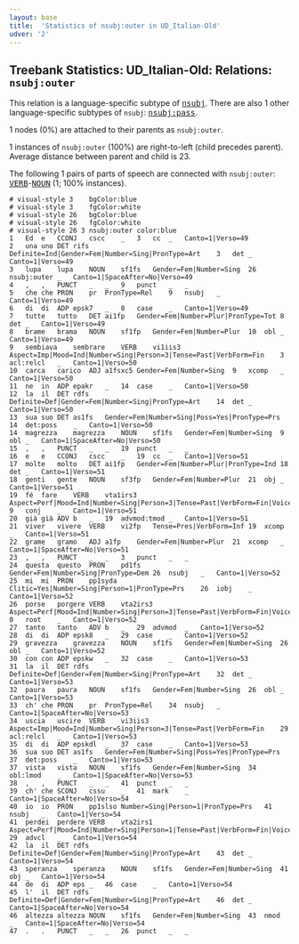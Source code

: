 ```yaml
---
layout: base
title:  'Statistics of nsubj:outer in UD_Italian-Old'
udver: '2'
---
```


## Treebank Statistics: UD_Italian-Old: Relations: `nsubj:outer`

This relation is a language-specific subtype of <tt><a href="it_old-dep-nsubj.html">nsubj</a></tt>.
There are also 1 other language-specific subtypes of `nsubj`: <tt><a href="it_old-dep-nsubj-pass.html">nsubj:pass</a></tt>.

1 nodes (0%) are attached to their parents as `nsubj:outer`.

1 instances of `nsubj:outer` (100%) are right-to-left (child precedes parent).
Average distance between parent and child is 23.

The following 1 pairs of parts of speech are connected with `nsubj:outer`: <tt><a href="it_old-pos-VERB.html">VERB</a></tt>-<tt><a href="it_old-pos-NOUN.html">NOUN</a></tt> (1; 100% instances).


~~~ conllu
# visual-style 3	bgColor:blue
# visual-style 3	fgColor:white
# visual-style 26	bgColor:blue
# visual-style 26	fgColor:white
# visual-style 26 3 nsubj:outer	color:blue
1	Ed	e	CCONJ	cscc	_	3	cc	_	Canto=1|Verso=49
2	una	uno	DET	rifs	Definite=Ind|Gender=Fem|Number=Sing|PronType=Art	3	det	_	Canto=1|Verso=49
3	lupa	lupa	NOUN	sf1fs	Gender=Fem|Number=Sing	26	nsubj:outer	_	Canto=1|SpaceAfter=No|Verso=49
4	,	,	PUNCT	_	_	9	punct	_	_
5	che	che	PRON	pr	PronType=Rel	9	nsubj	_	Canto=1|Verso=49
6	di	di	ADP	epsk7	_	8	case	_	Canto=1|Verso=49
7	tutte	tutto	DET	ai1fp	Gender=Fem|Number=Plur|PronType=Tot	8	det	_	Canto=1|Verso=49
8	brame	brama	NOUN	sf1fp	Gender=Fem|Number=Plur	10	obl	_	Canto=1|Verso=49
9	sembiava	sembrare	VERB	vi1iis3	Aspect=Imp|Mood=Ind|Number=Sing|Person=3|Tense=Past|VerbForm=Fin	3	acl:relcl	_	Canto=1|Verso=50
10	carca	carico	ADJ	a1fsxc5	Gender=Fem|Number=Sing	9	xcomp	_	Canto=1|Verso=50
11	ne	in	ADP	epakr	_	14	case	_	Canto=1|Verso=50
12	la	il	DET	rdfs	Definite=Def|Gender=Fem|Number=Sing|PronType=Art	14	det	_	Canto=1|Verso=50
13	sua	suo	DET	as1fs	Gender=Fem|Number=Sing|Poss=Yes|PronType=Prs	14	det:poss	_	Canto=1|Verso=50
14	magrezza	magrezza	NOUN	sf1fs	Gender=Fem|Number=Sing	9	obl	_	Canto=1|SpaceAfter=No|Verso=50
15	,	,	PUNCT	_	_	19	punct	_	_
16	e	e	CCONJ	cscc	_	19	cc	_	Canto=1|Verso=51
17	molte	molto	DET	ai1fp	Gender=Fem|Number=Plur|PronType=Ind	18	det	_	Canto=1|Verso=51
18	genti	gente	NOUN	sf3fp	Gender=Fem|Number=Plur	21	obj	_	Canto=1|Verso=51
19	fé	fare	VERB	vta1irs3	Aspect=Perf|Mood=Ind|Number=Sing|Person=3|Tense=Past|VerbForm=Fin|Voice=Act	9	conj	_	Canto=1|Verso=51
20	già	già	ADV	b	_	19	advmod:tmod	_	Canto=1|Verso=51
21	viver	vivere	VERB	vi2fp	Tense=Pres|VerbForm=Inf	19	xcomp	_	Canto=1|Verso=51
22	grame	gramo	ADJ	a1fp	Gender=Fem|Number=Plur	21	xcomp	_	Canto=1|SpaceAfter=No|Verso=51
23	,	,	PUNCT	_	_	3	punct	_	_
24	questa	questo	PRON	pd1fs	Gender=Fem|Number=Sing|PronType=Dem	26	nsubj	_	Canto=1|Verso=52
25	mi	mi	PRON	pp1syda	Clitic=Yes|Number=Sing|Person=1|PronType=Prs	26	iobj	_	Canto=1|Verso=52
26	porse	porgere	VERB	vta2irs3	Aspect=Perf|Mood=Ind|Number=Sing|Person=3|Tense=Past|VerbForm=Fin|Voice=Act	0	root	_	Canto=1|Verso=52
27	tanto	tanto	ADV	b	_	29	advmod	_	Canto=1|Verso=52
28	di	di	ADP	epsk8	_	29	case	_	Canto=1|Verso=52
29	gravezza	gravezza	NOUN	sf1fs	Gender=Fem|Number=Sing	26	obl	_	Canto=1|Verso=52
30	con	con	ADP	epskw	_	32	case	_	Canto=1|Verso=53
31	la	il	DET	rdfs	Definite=Def|Gender=Fem|Number=Sing|PronType=Art	32	det	_	Canto=1|Verso=53
32	paura	paura	NOUN	sf1fs	Gender=Fem|Number=Sing	26	obl	_	Canto=1|Verso=53
33	ch'	che	PRON	pr	PronType=Rel	34	nsubj	_	Canto=1|SpaceAfter=No|Verso=53
34	uscia	uscire	VERB	vi3iis3	Aspect=Imp|Mood=Ind|Number=Sing|Person=3|Tense=Past|VerbForm=Fin	29	acl:relcl	_	Canto=1|Verso=53
35	di	di	ADP	epskdl	_	37	case	_	Canto=1|Verso=53
36	sua	suo	DET	as1fs	Gender=Fem|Number=Sing|Poss=Yes|PronType=Prs	37	det:poss	_	Canto=1|Verso=53
37	vista	vista	NOUN	sf1fs	Gender=Fem|Number=Sing	34	obl:lmod	_	Canto=1|SpaceAfter=No|Verso=53
38	,	,	PUNCT	_	_	41	punct	_	_
39	ch'	che	SCONJ	cssu	_	41	mark	_	Canto=1|SpaceAfter=No|Verso=54
40	io	io	PRON	pp1slso	Number=Sing|Person=1|PronType=Prs	41	nsubj	_	Canto=1|Verso=54
41	perdei	perdere	VERB	vta2irs1	Aspect=Perf|Mood=Ind|Number=Sing|Person=1|Tense=Past|VerbForm=Fin|Voice=Act	29	advcl	_	Canto=1|Verso=54
42	la	il	DET	rdfs	Definite=Def|Gender=Fem|Number=Sing|PronType=Art	43	det	_	Canto=1|Verso=54
43	speranza	speranza	NOUN	sf1fs	Gender=Fem|Number=Sing	41	obj	_	Canto=1|Verso=54
44	de	di	ADP	eps	_	46	case	_	Canto=1|Verso=54
45	l'	il	DET	rdfs	Definite=Def|Gender=Fem|Number=Sing|PronType=Art	46	det	_	Canto=1|SpaceAfter=No|Verso=54
46	altezza	altezza	NOUN	sf1fs	Gender=Fem|Number=Sing	43	nmod	_	Canto=1|SpaceAfter=No|Verso=54
47	.	.	PUNCT	_	_	26	punct	_	_

~~~


